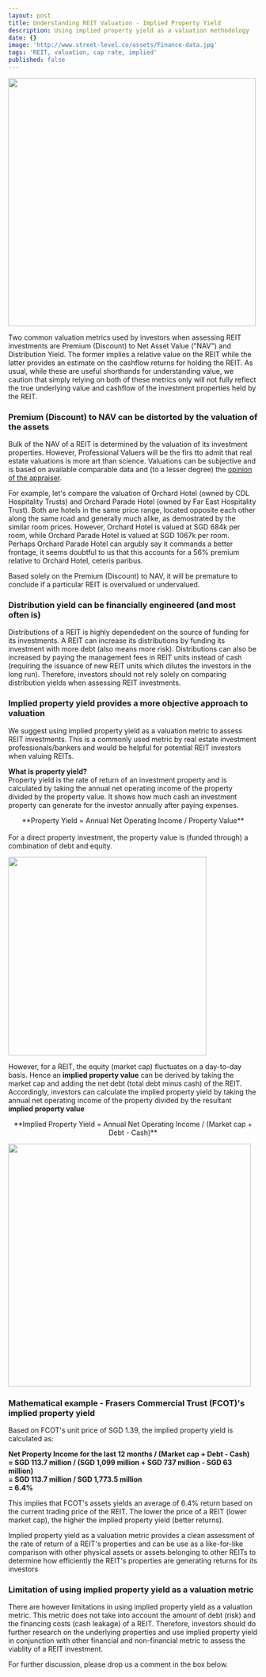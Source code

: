 ```yaml
---
layout: post
title: Understanding REIT Valuation - Implied Property Yield
description: Using implied property yield as a valuation methodology
date: {}
image: 'http://www.street-level.co/assets/Finance-data.jpg'
tags: 'REIT, valuation, cap rate, implied'
published: false
---
```


<img src="http://www.street-level.co/assets/Finance-data.jpg" width="500px"><br>

Two common valuation metrics used by investors when assessing REIT investments are Premium (Discount) to Net Asset Value ("NAV") and Distribution Yield. The former implies a relative value on the REIT while the latter provides an estimate on the cashflow returns for holding the REIT. As usual, while these are useful shorthands for understanding value, we caution that simply relying on both of these metrics only will not fully reflect the true underlying value and cashflow of the investment properties held by the REIT. <!--more-->

### Premium (Discount) to NAV can be distorted by the valuation of the assets
Bulk of the NAV of a REIT is determined by the valuation of its investment properties. However, Professional Valuers will be the firs tto admit that real estate valuations is more art than science. Valuations can be subjective and is based on available comparable data and (to a lesser degree) the [opinion of the appraiser](http://www.wongpartnership.com/index.php/files/download/2294).

For example, let's compare the valuation of Orchard Hotel (owned by CDL Hospitality Trusts) and Orchard Parade Hotel (owned by Far East Hospitality Trust). Both are hotels in the same price range, located opposite each other along the same road and generally much alike, as demostrated by the similar room prices. However, Orchard Hotel is valued at SGD 684k per room, while Orchard Parade Hotel is valued at SGD 1067k per room. Perhaps Orchard Parade Hotel can argubly say it commands a better frontage, it seems doubtful to us that this accounts for a 56% premium relative to Orchard Hotel, ceteris paribus. 

Based solely on the Premium (Discount) to NAV, it will be premature to conclude if a particular REIT is overvalued or undervalued.

### Distribution yield can be financially engineered (and most often is)
Distributions of a REIT is highly dependedent on the source of funding for its investments. A REIT can increase its distributions by funding its investment with more debt (also means more risk). Distributions can also be increased by paying the management fees in REIT units instead of cash (requiring the issuance of new REIT units which dilutes the investors in the long run). Therefore, investors should not rely solely on comparing distribution yields when assessing REIT investments. 

### Implied property yield provides a more objective approach to valuation
We suggest using implied property yield as a valuation metric to assess REIT investments. This is a commonly used metric by real estate investment professionals/bankers and would be helpful for potential REIT investors when valuing REITs.

**What is property yield?**<br>
Property yield is the rate of return of an investment property and is calculated by taking the annual net operating income of the property divided by the property value. It shows how much cash an investment property can generate for the investor annually after paying expenses.

<center>**Property Yield = Annual Net Operating Income / Property Value**<br><br></center>
For a direct property investment, the property value is (funded through) a combination of debt and equity.<br>

<img src="http://www.street-level.co/assets/Property-value.png" width="400px"><br>

However, for a REIT, the equity (market cap) fluctuates on a day-to-day basis. Hence an **implied property value** can be derived by taking the market cap and adding the net debt (total debt minus cash) of the REIT. Accordingly, investors can calculate the implied property yield by taking the annual net operating income of the property divided by the resultant **implied property value**<br>

<center>**Implied Property Yield = Annual Net Operating Income / (Market cap + Debt - Cash)**<br></center>

<img src="http://www.street-level.co/assets/Implied-property-value.png" width="490px"><br>

### Mathematical example - Frasers Commercial Trust (FCOT)'s implied property yield

Based on FCOT's unit price of SGD 1.39, the implied property yield is calculated as:<br>

**Net Property Income for the last 12 months / (Market cap + Debt - Cash)**<br>
**= SGD 113.7 million / (SGD 1,099 million + SGD 737 million - SGD 63 million)**<br>
**= SGD 113.7 million / SGD 1,773.5 million**<br>
**= 6.4%**<br>

This implies that FCOT's assets yields an average of 6.4% return based on the current trading price of the REIT. The lower the price of a REIT (lower market cap), the higher the implied property yield (better returns). 

Implied property yield as a valuation metric provides a clean assessment of the rate of return of a REIT's properties and can be use as a like-for-like comparison with other physical assets or assets belonging to other REITs to determine how efficiently the REIT's properties are generating returns for its investors

### Limitation of using implied property yield as a valuation metric
There are however limitations in using implied property yield as a valuation metric. This metric does not take into account the amount of debt (risk) and the financing costs (cash leakage) of a REIT. Therefore, investors should do further research on the underlying properties and use implied property yield in conjunction with other financial and non-financial metric to assess the viablity of a REIT investment. 

For further discussion, please drop us a comment in the box below.
